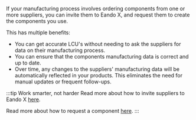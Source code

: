 If your manufacturing process involves ordering components from one or more suppliers, you can invite them to Eando X, and request them to create the components you use.

This has multiple benefits:

- You can get accurate LCU's without needing to ask the suppliers for data on their manufacturing process.
- You can ensure that the components manufacturing data is correct and up to date.
- Over time, any changes to the suppliers' manufacturing data will be automatically reflected in your products. This eliminates the need for manual updates or frequent follow-ups.

:::tip Work smarter, not harder
Read more about how to invite suppliers to Eando X [here](/documentation/supplier/inviting-a-supplier).

Read more about how to request a component [here](/documentation/supplier/creating-a-product-request).
:::
